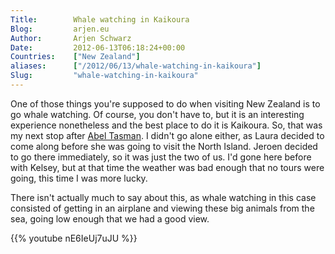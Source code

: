 ```yaml
---
Title:        Whale watching in Kaikoura
Blog:         arjen.eu  
Author:       Arjen Schwarz  
Date:         2012-06-13T06:18:24+00:00
Countries:    ["New Zealand"]
aliases:      ["/2012/06/13/whale-watching-in-kaikoura"]
Slug:         "whale-watching-in-kaikoura"
---
```

One of those things you're supposed to do when visiting New Zealand is to go whale watching. Of course, you don't have to, but it is an interesting experience nonetheless and the best place to do it is Kaikoura. So, that was my next stop after [Abel Tasman][1]. I didn't go alone either, as Laura decided to come along before she was going to visit the North Island. Jeroen decided to go there immediately, so it was just the two of us. I'd gone here before with Kelsey, but at that time the weather was bad enough that no tours were going, this time I was more lucky.

There isn't actually much to say about this, as whale watching in this case consisted of getting in an airplane and viewing these big animals from the sea, going low enough that we had a good view.

{{% youtube nE6IeUj7uJU %}}

[1]: /2012/06/12/camping-in-abel-tasman/ (Camping in Abel Tasman)